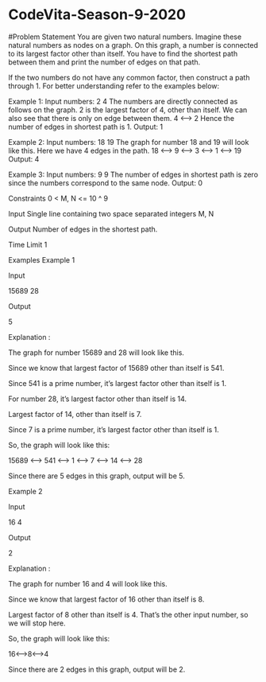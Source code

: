 # CodeVita-Season-9-2020
#Problem Statement
You are given two natural numbers. Imagine these natural numbers as nodes on a graph. On this graph, a number is connected to its largest factor other than itself. You have to find the shortest path between them and print the number of edges on that path.

If the two numbers do not have any common factor, then construct a path through 1. For better understanding refer to the examples below:

Example 1: Input numbers: 2 4
The numbers are directly connected as follows on the graph. 2 is the largest factor of 4, other than itself.
We can also see that there is only on edge between them.
4 <--> 2
Hence the number of edges in shortest path is 1.
Output: 1

Example 2: Input numbers: 18 19
The graph for number 18 and 19 will look like this. Here we have 4 edges in the path.
18 <--> 9 <--> 3 <--> 1 <--> 19
Output: 4

Example 3: Input numbers: 9 9
The number of edges in shortest path is zero since the numbers correspond to the same node.
Output: 0

Constraints
0 < M, N <= 10 ^ 9

Input
Single line containing two space separated integers M, N

Output
Number of edges in the shortest path.

Time Limit
1


Examples
Example 1

Input

15689 28

Output

5

Explanation :

The graph for number 15689 and 28 will look like this.

Since we know that largest factor of 15689 other than itself is 541.

Since 541 is a prime number, it’s largest factor other than itself is 1.

For number 28, it’s largest factor other than itself is 14.

Largest factor of 14, other than itself is 7.

Since 7 is a prime number, it’s largest factor other than itself is 1.

So, the graph will look like this:

15689 <--> 541 <--> 1 <--> 7 <--> 14 <--> 28

Since there are 5 edges in this graph, output will be 5.

Example 2

Input

16 4

Output

2

Explanation :

The graph for number 16 and 4 will look like this.

Since we know that largest factor of 16 other than itself is 8.

Largest factor of 8 other than itself is 4. That’s the other input number, so we will stop here.

So, the graph will look like this:

16<-->8<-->4

Since there are 2 edges in this graph, output will be 2.
